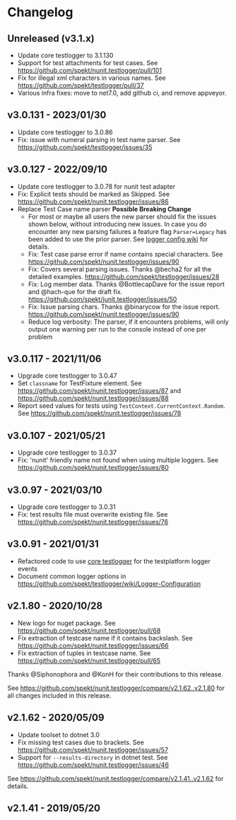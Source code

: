 # Changelog

## Unreleased (v3.1.x)

* Update core testlogger to 3.1.130
* Support for test attachments for test cases. See https://github.com/spekt/nunit.testlogger/pull/101
* Fix for illegal xml characters in various names. See https://github.com/spekt/testlogger/pull/37
* Various infra fixes: move to net7.0, add github ci, and remove appveyor.

## v3.0.131 - 2023/01/30

* Update core testlogger to 3.0.86
* Fix: issue with numeral parsing in test name parser. See https://github.com/spekt/testlogger/issues/35

## v3.0.127 - 2022/09/10

* Update core testlogger to 3.0.78 for nunit test adapter
* Fix: Explicit tests should be marked as Skipped. See
  https://github.com/spekt/nunit.testlogger/issues/86
* Replace Test Case name parser **Possible Breaking Change**
    * For most or maybe all users the new parser should fix the issues shown below, without introducing new issues. In case you do encounter any new parsing failures a feature flag `Parser=Legacy` has been added to use the prior parser. See [logger config wiki](https://github.com/spekt/testlogger/wiki/Logger-Configuration) for details. 
    * Fix: Test case parse error if name contains special characters. See
  https://github.com/spekt/nunit.testlogger/issues/90
    * Fix: Covers several parsing issues. Thanks @becha2 for all the detailed examples.
       https://github.com/spekt/testlogger/issues/28
    * Fix: Log member data. Thanks @BottlecapDave for the issue report and @hach-que for the draft fix. 
      https://github.com/spekt/junit.testlogger/issues/50
    * Fix: Issue parsing chars. Thanks @binarycow for the issue report.
       https://github.com/spekt/nunit.testlogger/issues/90
    * Reduce log verbosity: The parser, if it encounters problems, will only output one warning per run to the console instead of one per problem

## v3.0.117 - 2021/11/06

* Upgrade core testlogger to 3.0.47
* Set `classname` for TestFixture element. See
  https://github.com/spekt/nunit.testlogger/issues/87 and
  https://github.com/spekt/nunit.testlogger/issues/88
* Report seed values for tests using `TestContext.CurrentContext.Random`. See
  https://github.com/spekt/nunit.testlogger/issues/78
  
## v3.0.107 - 2021/05/21

* Upgrade core testlogger to 3.0.37
* Fix: 'nunit' friendly name not found when using multiple loggers. See
  https://github.com/spekt/nunit.testlogger/issues/80

## v3.0.97 - 2021/03/10

* Upgrade core testlogger to 3.0.31
* Fix: test results file must overwrite existing file. See
  https://github.com/spekt/nunit.testlogger/issues/76

## v3.0.91 - 2021/01/31

* Refactored code to use [core testlogger][] for the testplatform logger events
* Document common logger options in
  https://github.com/spekt/testlogger/wiki/Logger-Configuration

[core testlogger]: https://github.com/spekt/testlogger

## v2.1.80 - 2020/10/28

* New logo for nuget package. See
  https://github.com/spekt/nunit.testlogger/pull/68
* Fix extraction of testcase name if it contains backslash. See
  https://github.com/spekt/nunit.testlogger/issues/66
* Fix extraction of tuples in testcase name. See
  https://github.com/spekt/nunit.testlogger/pull/65

Thanks @Siphonophora and @KonH for their contributions to this release.

See https://github.com/spekt/nunit.testlogger/compare/v2.1.62..v2.1.80 for all
changes included in this release.

## v2.1.62 - 2020/05/09

* Update toolset to dotnet 3.0
* Fix missing test cases due to brackets. See
  https://github.com/spekt/nunit.testlogger/issues/57
* Support for `--results-directory` in dotnet test. See
  https://github.com/spekt/nunit.testlogger/issues/46

See https://github.com/spekt/nunit.testlogger/compare/v2.1.41..v2.1.62 for
details.

## v2.1.41 - 2019/05/20
